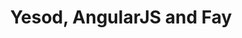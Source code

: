 ---
title: Yesod, AngularJS and Fay
url: http://www.yesodweb.com/blog/2012/10/yesod-fay-js
authors:
- Michael Snoyman
type: article
tags:
- Fay
- JavaScript
libraries:
- Yesod
doHaskell-type: blog post
---